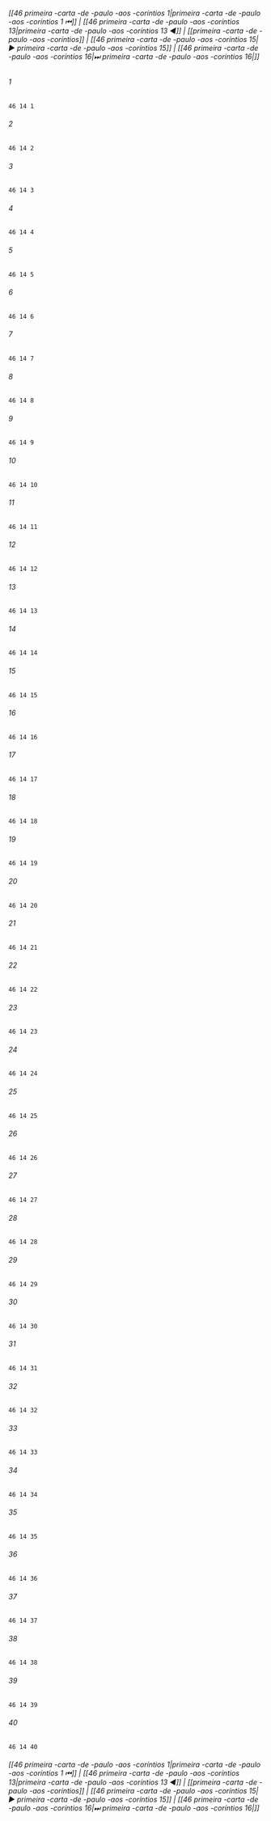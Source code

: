 
###### [[46 primeira -carta -de -paulo -aos -coríntios 1|primeira -carta -de -paulo -aos -coríntios 1 ⏮]] | [[46 primeira -carta -de -paulo -aos -coríntios 13|primeira -carta -de -paulo -aos -coríntios 13 ◀]] | [[primeira -carta -de -paulo -aos -coríntios]] | [[46 primeira -carta -de -paulo -aos -coríntios 15|▶ primeira -carta -de -paulo -aos -coríntios 15]] | [[46 primeira -carta -de -paulo -aos -coríntios 16|⏭ primeira -carta -de -paulo -aos -coríntios 16|]]

###### 1
``` verse
46 14 1 
```
###### 2
``` verse
46 14 2 
```
###### 3
``` verse
46 14 3 
```
###### 4
``` verse
46 14 4 
```
###### 5
``` verse
46 14 5 
```
###### 6
``` verse
46 14 6 
```
###### 7
``` verse
46 14 7 
```
###### 8
``` verse
46 14 8 
```
###### 9
``` verse
46 14 9 
```
###### 10
``` verse
46 14 10 
```
###### 11
``` verse
46 14 11 
```
###### 12
``` verse
46 14 12 
```
###### 13
``` verse
46 14 13 
```
###### 14
``` verse
46 14 14 
```
###### 15
``` verse
46 14 15 
```
###### 16
``` verse
46 14 16 
```
###### 17
``` verse
46 14 17 
```
###### 18
``` verse
46 14 18 
```
###### 19
``` verse
46 14 19 
```
###### 20
``` verse
46 14 20 
```
###### 21
``` verse
46 14 21 
```
###### 22
``` verse
46 14 22 
```
###### 23
``` verse
46 14 23 
```
###### 24
``` verse
46 14 24 
```
###### 25
``` verse
46 14 25 
```
###### 26
``` verse
46 14 26 
```
###### 27
``` verse
46 14 27 
```
###### 28
``` verse
46 14 28 
```
###### 29
``` verse
46 14 29 
```
###### 30
``` verse
46 14 30 
```
###### 31
``` verse
46 14 31 
```
###### 32
``` verse
46 14 32 
```
###### 33
``` verse
46 14 33 
```
###### 34
``` verse
46 14 34 
```
###### 35
``` verse
46 14 35 
```
###### 36
``` verse
46 14 36 
```
###### 37
``` verse
46 14 37 
```
###### 38
``` verse
46 14 38 
```
###### 39
``` verse
46 14 39 
```
###### 40
``` verse
46 14 40 
```

###### [[46 primeira -carta -de -paulo -aos -coríntios 1|primeira -carta -de -paulo -aos -coríntios 1 ⏮]] | [[46 primeira -carta -de -paulo -aos -coríntios 13|primeira -carta -de -paulo -aos -coríntios 13 ◀]] | [[primeira -carta -de -paulo -aos -coríntios]] | [[46 primeira -carta -de -paulo -aos -coríntios 15|▶ primeira -carta -de -paulo -aos -coríntios 15]] | [[46 primeira -carta -de -paulo -aos -coríntios 16|⏭ primeira -carta -de -paulo -aos -coríntios 16|]]

